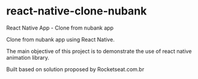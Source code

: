 # react-native-clone-nubank
React Native App - Clone from nubank app

Clone from nubank app using React Native.

The main objective of this project is to demonstrate the use of react native animation library.

Built based on solution proposed by Rocketseat.com.br
